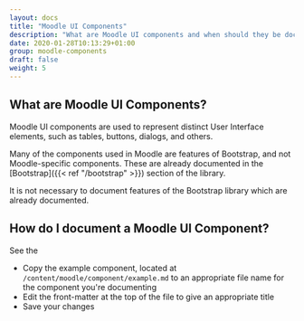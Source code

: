 ```yaml
---
layout: docs
title: "Moodle UI Components"
description: "What are Moodle UI components and when should they be documented?"
date: 2020-01-28T10:13:29+01:00
group: moodle-components
draft: false
weight: 5
---
```


## What are Moodle UI Components?

Moodle UI components are used to represent distinct User Interface elements, such as tables, buttons, dialogs, and others.

Many of the components used in Moodle are features of Bootstrap, and not Moodle-specific components. These are already documented in the [Bootstrap]({{< ref "/bootstrap" >}}) section of the library.

It is not necessary to document features of the Bootstrap library which are already documented.

## How do I document a Moodle UI Component?

See the 

* Copy the example component, located at `/content/moodle/component/example.md` to an appropriate file name for the component you're documenting
* Edit the front-matter at the top of the file to give an appropriate title
* Save your changes
